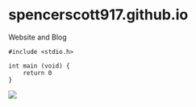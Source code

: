 # spencerscott917.github.io
Website and Blog

	#include <stdio.h>
	
	int main (void) {
		return 0
	}

![](images/computer_monkey.gif)
